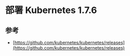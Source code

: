 # 部署 Kubernetes 1.7.6

## 参考

- [https://github.com/kubernetes/kubernetes/releases](https://github.com/kubernetes/kubernetes/releases)
